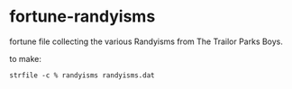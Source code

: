 fortune-randyisms
===========

fortune file collecting the various Randyisms from The Trailor Parks Boys.

to make:

    strfile -c % randyisms randyisms.dat
